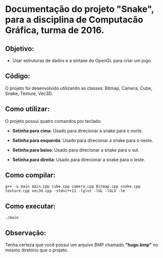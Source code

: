 # Documentação do projeto "Snake", para a disciplina de Computacão Gráfica, turma de 2016.

## Objetivo:

* Usar estruturas de dados e a sintaxe do OpenGL para criar um jogo.

## Código:

O projeto foi desenvolvido utilizando as classes: Bitmap, Camera, Cube, Snake, Texture, Vec3D.

## Como utilizar:

O projeto possui quatro comandos por teclado:

* **Setinha para cima**: Usado para direcionar a snake para o norte.

* **Setinha para esquerda**: Usado para direcionar a snake para o oeste.

* **Setinha para baixo**: Usado para direcionar a snake para o sul.

* **Setinha para direita**: Usado para direcionar a snake para o leste.

## Como compilar:

```g++ -o main main.cpp cube.cpp camera.cpp Bitmap.cpp snake.cpp texture.cpp vec3d.cpp -std=c++11 -lglut -lGL -lGLU -lm```

## Como executar:

```./main```

## Observação:

Tenha certeza que você possui um arquivo BMP chamado **"hugo.bmp"** no mesmo diretório que o projeto.
